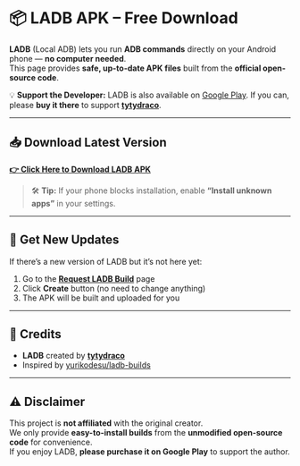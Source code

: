 # 📦 LADB APK – Free Download  

**LADB** (Local ADB) lets you run **ADB commands** directly on your Android phone — **no computer needed**.  
This page provides **safe, up-to-date APK files** built from the **official open-source code**.  

💡 **Support the Developer:** LADB is also available on [Google Play](https://play.google.com/store/apps/details?id=com.draco.ladb). If you can, please **buy it there** to support [**tytydraco**](https://github.com/tytydraco).  

---

## 📥 **Download Latest Version**  

**[👉 Click Here to Download LADB APK](../../releases/latest)**  

> 🛠 **Tip:** If your phone blocks installation, enable **“Install unknown apps”** in your settings.  

---

## 🔄 **Get New Updates**  
If there’s a new version of LADB but it’s not here yet:  
1. Go to the [**Request LADB Build**](../../issues/new?template=request-ladb-build.yml) page  
2. Click **Create** button (no need to change anything)  
3. The APK will be built and uploaded for you  

---

## 🙏 **Credits**  
- **LADB** created by [**tytydraco**](https://github.com/tytydraco)  
- Inspired by [yurikodesu/ladb-builds](https://github.com/yurikodesu/ladb-builds)  

---

## ⚠️ **Disclaimer**  
This project is **not affiliated** with the original creator.  
We only provide **easy-to-install builds** from the **unmodified open-source code** for convenience.  
If you enjoy LADB, **please purchase it on Google Play** to support the author.
